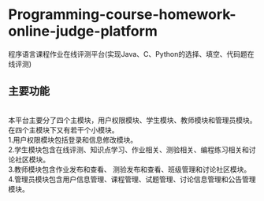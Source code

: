 # Programming-course-homework-online-judge-platform
程序语言课程作业在线评测平台(实现Java、C、Python的选择、填空、代码题在线评测)
<br>
## 主要功能
<br>
本平台主要分了四个主模块，用户权限模块、学生模块、教师模块和管理员模块。在四个主模块下又有若干个小模块。
<br>
1.用户权限模块包括登录和信息修改模块。
<br>
2.学生模块包含在线评测、知识点学习、作业相关、测验相关、编程练习相关和讨论社区模块。
<br>
3.教师模块包含作业发布和查看、 测验发布和查看、班级管理和讨论社区模块。
<br>
4.管理员模块包含用户信息管理、课程管理、试题管理、讨论信息管理和公告管理模块。 